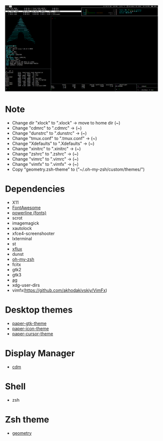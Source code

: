 ![i3wm-desktop-config](screenshots/1.png)

# Note
- Change dir "xlock" to ".xlock" -> move to home dir (~)
- Change "cdmrc" to ".cdmrc" -> (~)
- Change "dunstrc" to ".dunstrc" -> (~)
- Change "tmux.conf" to ".tmux.conf" -> (~)
- Change "Xdefaults" to ".Xdefaults" -> (~)
- Change "xinitrc" to ".xinitrc" -> (~)
- Change "zshrc" to ".zshrc" -> (~)
- Change "vimrc" to ".vimrc" -> (~)
- Change "vimfx" to ".vimfx" -> (~)
- Copy "geometry.zsh-theme" to ("~/.oh-my-zsh/custom/themes/")

# Dependencies
- X11
- [FontAwesome](https://github.com/FortAwesome/Font-Awesome)
- [powerline (fonts)](https://github.com/powerline/fonts)
- scrot
- imagemagick
- xautolock
- xfce4-screenshooter
- lxterminal
- st
- [xflux](https://justgetflux.com/)
- dunst
- [oh-my-zsh](https://github.com/robbyrussell/oh-my-zsh)
- fcitx
- gtk2
- gtk3
- [ag](https://github.com/ggreer/the_silver_searcher)
- xdg-user-dirs
- vimfx(https://github.com/akhodakivskiy/VimFx)

# Desktop themes
- [paper-gtk-theme](https://github.com/snwh/paper-gtk-theme)
- [paper-icon-theme](https://github.com/snwh/paper-icon-theme)
- [paper-cursor-theme](https://github.com/snwh/paper-icon-theme)

# Display Manager
- [cdm](https://github.com/ghost1227/cdm)

# Shell
- zsh

# Zsh theme
- [geometry](https://github.com/frmendes/geometry)

